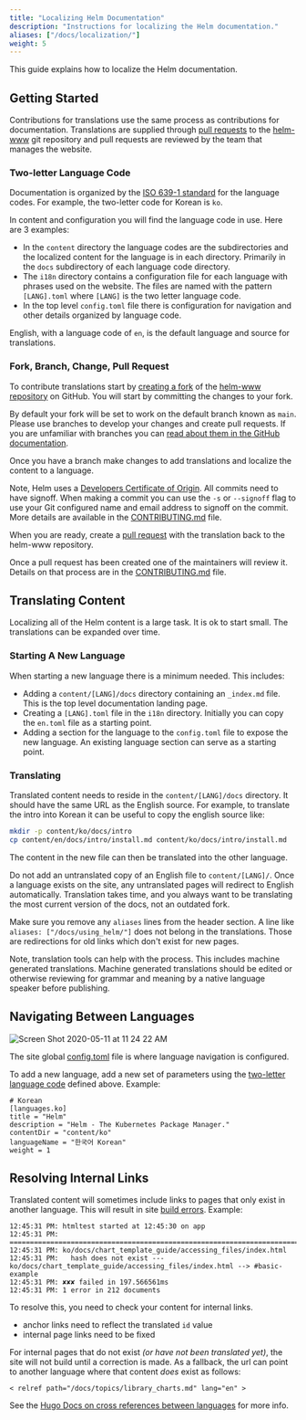```yaml
---
title: "Localizing Helm Documentation"
description: "Instructions for localizing the Helm documentation."
aliases: ["/docs/localization/"]
weight: 5
---
```


This guide explains how to localize the Helm documentation.

## Getting Started

Contributions for translations use the same process as contributions for
documentation. Translations are supplied through [pull
requests](https://help.github.com/en/github/collaborating-with-issues-and-pull-requests/about-pull-requests)
to the [helm-www](https://github.com/helm/helm-www) git repository and pull
requests are reviewed by the team that manages the website.

### Two-letter Language Code

Documentation is organized by the [ISO 639-1
standard](https://www.loc.gov/standards/iso639-2/php/code_list.php) for the
language codes. For example, the two-letter code for Korean is `ko`.

In content and configuration you will find the language code in use. Here are 3
examples:

- In the `content` directory the language codes are the subdirectories and the
  localized content for the language is in each directory. Primarily in the
  `docs` subdirectory of each language code directory.
- The `i18n` directory contains a configuration file for each language with
  phrases used on the website. The files are named with the pattern `[LANG].toml`
  where `[LANG]` is the two letter language code.
- In the top level `config.toml` file there is configuration for navigation and
  other details organized by language code.

English, with a language code of `en`, is the default language and source for
translations.

### Fork, Branch, Change, Pull Request

To contribute translations start by [creating a
fork](https://help.github.com/en/github/getting-started-with-github/fork-a-repo)
of the [helm-www repository](https://github.com/helm/helm-www) on GitHub. You
will start by committing the changes to your fork.

By default your fork will be set to work on the default branch known as `main`.
Please use branches to develop your changes and create pull requests. If you are
unfamiliar with branches you can [read about them in the GitHub
documentation](https://help.github.com/en/github/collaborating-with-issues-and-pull-requests/about-branches).

Once you have a branch make changes to add translations and localize the content
to a language.

Note, Helm uses a [Developers Certificate of
Origin](https://developercertificate.org/). All commits need to have signoff.
When making a commit you can use the `-s` or `--signoff` flag to use your Git
configured name and email address to signoff on the commit. More details are
available in the
[CONTRIBUTING.md](https://github.com/helm/helm-www/blob/main/CONTRIBUTING.md#sign-your-work)
file.

When you are ready, create a [pull
request](https://help.github.com/en/github/collaborating-with-issues-and-pull-requests/about-pull-requests)
with the translation back to the helm-www repository.

Once a pull request has been created one of the maintainers will review it.
Details on that process are in the
[CONTRIBUTING.md](https://github.com/helm/helm-www/blob/main/CONTRIBUTING.md)
file.

## Translating Content

Localizing all of the Helm content is a large task. It is ok to start small. The
translations can be expanded over time.

### Starting A New Language

When starting a new language there is a minimum needed. This includes:

- Adding a `content/[LANG]/docs` directory containing an `_index.md` file. This
  is the top level documentation landing page.
- Creating a `[LANG].toml` file in the `i18n` directory. Initially you can copy
  the `en.toml` file as a starting point.
- Adding a section for the language to the `config.toml` file to expose the new
  language. An existing language section can serve as a starting point.

### Translating

Translated content needs to reside in the `content/[LANG]/docs` directory. It
should have the same URL as the English source. For example, to translate the
intro into Korean it can be useful to copy the english source like:

```sh
mkdir -p content/ko/docs/intro
cp content/en/docs/intro/install.md content/ko/docs/intro/install.md
```

The content in the new file can then be translated into the other language.

Do not add an untranslated copy of an English file to `content/[LANG]/`.
Once a language exists on the site, any untranslated pages will redirect to
English automatically. Translation takes time, and you always want to be
translating the most current version of the docs, not an outdated fork.

Make sure you remove any `aliases` lines from the header section. A line like
`aliases: ["/docs/using_helm/"]` does not belong in the translations. Those
are redirections for old links which don't exist for new pages.

Note, translation tools can help with the process. This includes machine
generated translations. Machine generated translations should be edited or
otherwise reviewing for grammar and meaning by a native language speaker before
publishing.


## Navigating Between Languages

![Screen Shot 2020-05-11 at 11 24 22
AM](https://user-images.githubusercontent.com/686194/81597103-035de600-937a-11ea-9834-cd9dcef4e914.png)

The site global
[config.toml](https://github.com/helm/helm-www/blob/main/config.toml#L83L89)
file is where language navigation is configured.

To add a new language, add a new set of parameters using the [two-letter
language code](./localization/#two-letter-language-code) defined above. Example:

```
# Korean
[languages.ko]
title = "Helm"
description = "Helm - The Kubernetes Package Manager."
contentDir = "content/ko"
languageName = "한국어 Korean"
weight = 1
```

## Resolving Internal Links

Translated content will sometimes include links to pages that only exist in
another language. This will result in site [build
errors](https://app.netlify.com/sites/helm-merge/deploys). Example:

```
12:45:31 PM: htmltest started at 12:45:30 on app
12:45:31 PM: ========================================================================
12:45:31 PM: ko/docs/chart_template_guide/accessing_files/index.html
12:45:31 PM:   hash does not exist --- ko/docs/chart_template_guide/accessing_files/index.html --> #basic-example
12:45:31 PM: ✘✘✘ failed in 197.566561ms
12:45:31 PM: 1 error in 212 documents
```

To resolve this, you need to check your content for internal links.

* anchor links need to reflect the translated `id` value
* internal page links need to be fixed

For internal pages that do not exist _(or have not been translated yet)_, the
site will not build until a correction is made. As a fallback, the url can point
to another language where that content _does_ exist as follows:

`< relref path="/docs/topics/library_charts.md" lang="en" >`

See the [Hugo Docs on cross references between
languages](https://gohugo.io/content-management/cross-references/#link-to-another-language-version)
for more info.
